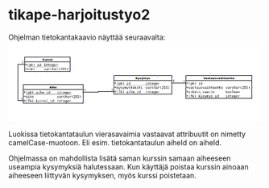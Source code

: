 # tikape-harjoitustyo2


Ohjelman tietokantakaavio näyttää seuraavalta:
![tietokantakaavio](docs/tietokantakaavio.png)

Luokissa tietokantataulun vierasavaimia vastaavat attribuutit on nimetty camelCase-muotoon. Eli esim. tietokantataulun aiheId on aiheId.

Ohjelmassa on mahdollista lisätä saman kurssin samaan aiheeseen useampia kysymyksiä halutessaan. Kun käyttäjä poistaa kurssin ainoaan aiheeseen liittyvän kysymyksen, myös kurssi poistetaan.
